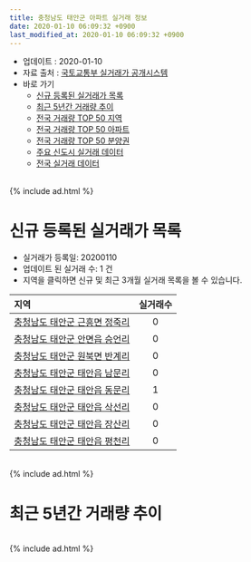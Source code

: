 ```yaml
---
title: 충청남도 태안군 아파트 실거래 정보
date: 2020-01-10 06:09:32 +0900
last_modified_at: 2020-01-10 06:09:32 +0900
---
```


* 업데이트 : 2020-01-10
* 자료 출처 : [국토교통부 실거래가 공개시스템](http://rt.molit.go.kr)
* 바로 가기
    * [신규 등록된 실거래가 목록](#신규-등록된-실거래가-목록)
    * [최근 5년간 거래량 추이](#최근-5년간-거래량-추이)
    * [전국 거래량 TOP 50 지역](https://inasie.github.io/apt-trade-info/최근-3개월-전국에서-가장-거래가-많이-발생한-지역)
    * [전국 거래량 TOP 50 아파트](https://inasie.github.io/apt-trade-info/최근-3개월-전국에서-가장-거래가-많이-발생한-아파트)
    * [전국 거래량 TOP 50 분양권](https://inasie.github.io/apt-trade-info/최근-3개월-전국에서-가장-거래가-많이-발생한-분양권)
    * [주요 신도시 실거래 데이터](https://inasie.github.io/apt-trade-info/주요-신도시)
    * [전국 실거래 데이터](https://inasie.github.io/apt-trade-info/전국)

<br>
{% include ad.html %}
<br>

# 신규 등록된 실거래가 목록
* 실거래가 등록일: 20200110
* 업데이트 된 실거래 수: 1 건
* 지역을 클릭하면 신규 및 최근 3개월 실거래 목록을 볼 수 있습니다.


|지역|실거래수|
|:---|:---:|
|[충청남도 태안군 근흥면 정죽리](https://inasie.github.io/apt-trade-info/충청남도-태안군-근흥면-정죽리)|0|
|[충청남도 태안군 안면읍 승언리](https://inasie.github.io/apt-trade-info/충청남도-태안군-안면읍-승언리)|0|
|[충청남도 태안군 원북면 반계리](https://inasie.github.io/apt-trade-info/충청남도-태안군-원북면-반계리)|0|
|[충청남도 태안군 태안읍 남문리](https://inasie.github.io/apt-trade-info/충청남도-태안군-태안읍-남문리)|0|
|[충청남도 태안군 태안읍 동문리](https://inasie.github.io/apt-trade-info/충청남도-태안군-태안읍-동문리)|1|
|[충청남도 태안군 태안읍 삭선리](https://inasie.github.io/apt-trade-info/충청남도-태안군-태안읍-삭선리)|0|
|[충청남도 태안군 태안읍 장산리](https://inasie.github.io/apt-trade-info/충청남도-태안군-태안읍-장산리)|0|
|[충청남도 태안군 태안읍 평천리](https://inasie.github.io/apt-trade-info/충청남도-태안군-태안읍-평천리)|0|


<br>
{% include ad.html %}
<br>

# 최근 5년간 거래량 추이


<div style="width:100%;">
    <canvas id="deal_progress" height="200"></canvas>
</div>

<script>
new Chart(document.getElementById("deal_progress"), {
    type: 'line',
    data: {
        labels: ['201501','201502','201503','201504','201505','201506','201507','201508','201509','201510','201511','201512','201601','201602','201603','201604','201605','201606','201607','201608','201609','201610','201611','201612','201701','201702','201703','201704','201705','201706','201707','201708','201709','201710','201711','201712','201801','201802','201803','201804','201805','201806','201807','201808','201809','201810','201811','201812','201901','201902','201903','201904','201905','201906','201907','201908','201909','201910','201911','201912','202001'],
        datasets: [{
            label: '매매',
            pointRadius: 1,
            data: [37, 29, 38, 32, 41, 29, 90, 23, 23, 33, 20, 26, 20, 20, 28, 35, 30, 25, 14, 17, 32, 27, 32, 17, 21, 25, 23, 23, 20, 22, 12, 23, 18, 20, 37, 24, 34, 39, 40, 28, 22, 15, 16, 19, 16, 25, 17, 20, 25, 19, 40, 26, 41, 29, 33, 25, 25, 26, 26, 16, 3],
            borderColor: "rgba(255, 201, 14, 1)",
            backgroundColor: "rgba(255, 201, 14, 0.5)",
            fill: false,
            lineTension: 0
        },{
            label: '전월세',
            pointRadius: 1,
            data: [19, 9, 16, 7, 15, 13, 15, 5, 15, 20, 14, 15, 13, 20, 17, 15, 18, 11, 7, 12, 8, 10, 9, 14, 11, 21, 11, 8, 6, 16, 5, 14, 12, 12, 8, 10, 13, 28, 20, 10, 14, 11, 20, 15, 10, 13, 11, 8, 15, 14, 15, 14, 20, 16, 17, 15, 12, 17, 12, 8, 2],
            borderColor: "rgba(0, 141, 185, 1)",
            backgroundColor: "rgba(0, 141, 185, 0.5)",
            fill: false,
            lineTension: 0
        }
        ]
    },
    options: {
        responsive: true,
        title: {
            display: false
        },
        tooltips: {
            mode: 'index',
            intersect: false
        },
        hover: {
            mode: 'nearest',
            intersect: true
        },
        scales: {
            xAxes: [{
                display: true,
                scaleLabel: {
                    display: true,
                    labelString: '년/월'
                }
            }],
            yAxes: [{
                display: true,
                ticks: {
                    suggestedMin: 0,
                },
                scaleLabel: {
                    display: true,
                    labelString: '실거래 수'
                }
            }]
        }
    }
});

</script>


<br>
{% include ad.html %}
<br>

